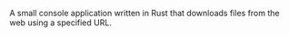 A small console application written in Rust that downloads files from the web using a specified URL.
